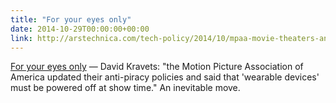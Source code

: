 ```yaml
---
title: "For your eyes only"
date: 2014-10-29T00:00:00+00:00
link: http://arstechnica.com/tech-policy/2014/10/mpaa-movie-theaters-announce-zero-tolerance-policy-against-wearables/
---
```

[For your eyes only](http://arstechnica.com/tech-policy/2014/10/mpaa-movie-theaters-announce-zero-tolerance-policy-against-wearables/) &mdash; 
 David Kravets: "the Motion Picture Association of America updated their anti-piracy policies and said that 'wearable devices' must be powered off at show time." An inevitable move.
